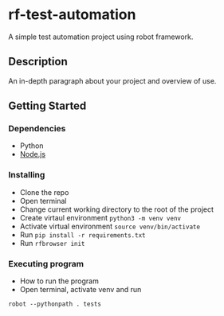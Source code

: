 # rf-test-automation

A simple test automation project using robot framework.

## Description

An in-depth paragraph about your project and overview of use.

## Getting Started

### Dependencies

* Python
* [Node.js](https://nodejs.org/en/download/package-manager)

### Installing

* Clone the repo
* Open terminal
* Change current working directory to the root of the project
* Create virtaul environment ```python3 -m venv venv```
* Activate virtual environment ```source venv/bin/activate```
* Run ```pip install -r requirements.txt```
* Run ```rfbrowser init```

### Executing program

* How to run the program
* Open terminal, activate venv and run
```
robot --pythonpath . tests
```

